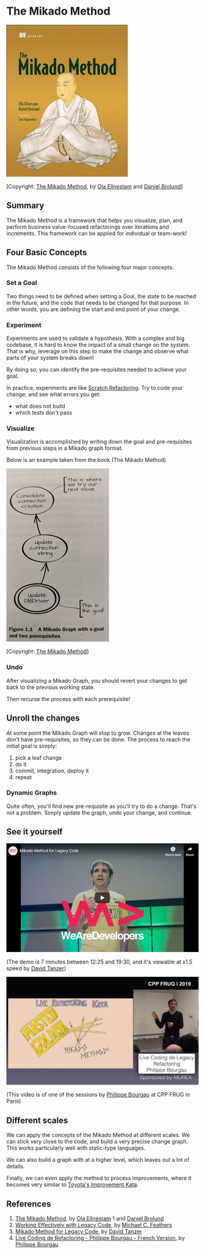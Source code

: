 # The Mikado Method

[![Cover of the book the mikado method](../images/mikado-method-cover.jpg)](https://www.goodreads.com/book/show/17974534-the-mikado-method)

[Copyright: [The Mikado Method](https://www.manning.com/books/the-mikado-method), by [Ola Ellnestam](https://ellnestam.wordpress.com/) 
               and [Daniel Brolund](https://twitter.com/danielbrolund)]

## Summary
The Mikado Method is a framework that helps you visualize, plan, and perform 
business value-focused refactorings over iterations and increments. This 
framework can be applied for individual or team-work! 

## Four Basic Concepts 
The Mikado Method consists of the following four major concepts: 

### Set a Goal
Two things need to be defined when setting a Goal, the state to be reached in 
the future, and the code that needs to be changed for that purpose. In other 
words, you are defining the start and end point of your change. 

### Experiment 
Experiments are used to validate a hypothesis. With a complex and big codebase, 
it is hard to know the impact of a small change on the system. That is why,
leverage on this step to make the change and observe what parts of your 
system breaks down!

By doing so, you can identify the pre-requisites needed to achieve your goal.

In practice, experiments are like [Scratch Refactoring](https://www.goodreads.com/book/show/44919.Working_Effectively_with_Legacy_Code).
Try to code your change, and see what errors you get:

* what does not build
* which tests don't pass

### Visualize 
Visualization is accomplished by writing down the goal and pre-requisites from
previous steps in a Mikado graph format.

Below is an example taken from the book (The Mikado Method) 

![IMAGE](../images/mikado-method-visualize-example.jpg)

[Copyright: [The Mikado Method](https://www.manning.com/books/the-mikado-method)]

### Undo  
After visualizing a Mikado Graph, you should revert your changes to get back to
the previous working state.

Then recurse the process with each prerequisite!

## Unroll the changes
At some point the Mikado Graph will stop to grow. Changes at the leaves don't
have pre-requisites, so they can be done. The process to reach the initial goal
is simply:

1. pick a leaf change
2. do it
3. commit, integration, deploy it
4. repeat

### Dynamic Graphs
Quite often, you'll find new pre-requisite as you'll try to do a change. That's
not a problem. Simply update the graph, undo your change, and continue.

## See it yourself

[![Video of a demo of the Mikado Method](../images/Mikado%20Method%20for%20Legacy%20Code%20-%20YouTube.jpg)](https://www.youtube.com/watch?v=qvlkyJ26PGc&start=745)

(The demo is 7 minutes between 12:25 and 19:30, and it's viewable at x1.5 speed by [David Tanzer](https://www.davidtanzer.net/))

[![Live Coding de Refactoring by Philippe - French Version](../images/CPP%20FRUG%20-%20YouTube.jpg)](https://youtu.be/Xp7YeQsV9L4?t=868)

(This video is of one of the sessions by [Philippe Bourgau](https://philippe.bourgau.net/) at CPP FRUG in Paris)

## Different scales

We can apply the concepts of the Mikado Method at different scales. We can
stick very close to the code, and build a very precise change graph. This works
particularly well with static-type languages.

We can also build a graph with at a higher level, which leaves out a lot of
details.

Finally, we can even apply the method to process improvements, where it becomes
very similar to [Toyota's Improvement Kata](https://en.wikipedia.org/wiki/Toyota_Kata#The_Improvement_Kata).

## References 
1. [The Mikado Method](https://www.manning.com/books/the-mikado-method), by [Ola Ellnestam](https://ellnestam.wordpress.com/) 
1  and [Daniel Brolund](https://twitter.com/danielbrolund)
1. [Working Effectively with Legacy Code](https://www.r7krecon.com/legacy-code), by [Michael C. Feathers](https://www.r7krecon.com/)
1. [Mikado Method for Legacy Code](https://www.youtube.com/watch?v=qvlkyJ26PGc), by [David Tanzer](https://www.davidtanzer.net/)
1. [Live Coding de Refactoring - Philippe Bourgau - French Version](https://www.youtube.com/watch?v=Xp7YeQsV9L4), by [Philippe Bourgau](https://philippe.bourgau.net/)